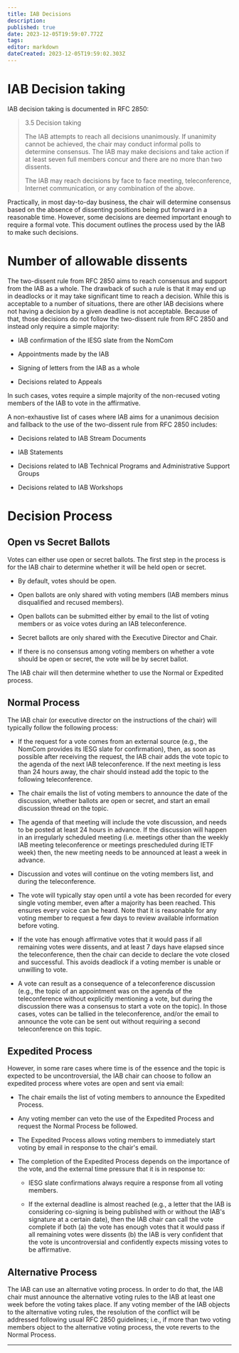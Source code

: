 ```yaml
---
title: IAB Decisions
description: 
published: true
date: 2023-12-05T19:59:07.772Z
tags: 
editor: markdown
dateCreated: 2023-12-05T19:59:02.303Z
---
```


# IAB Decision taking

IAB decision taking is documented in RFC 2850:

> 3.5 Decision taking
> 
>   The IAB attempts to reach all decisions unanimously.  If unanimity
>   cannot be achieved, the chair may conduct informal polls to determine
>   consensus.  The IAB may make decisions and take action if at least
>   seven full members concur and there are no more than two dissents.
> 
>   The IAB may reach decisions by face to face meeting, teleconference,
>   Internet communication, or any combination of the above.

Practically, in most day-to-day business, the chair will determine consensus
based on the absence of dissenting positions being put forward in a reasonable
time. However, some decisions are deemed important enough to require a formal
vote. This document outlines the process used by the IAB to make such
decisions.

# Number of allowable dissents

The two-dissent rule from RFC 2850 aims to reach consensus and support from the
IAB as a whole. The drawback of such a rule is that it may end up in deadlocks
or it may take significant time to reach a decision. While this is acceptable
to a number of situations, there are other IAB decisions where not having a
decision by a given deadline is not acceptable. Because of that, those
decisions do not follow the two-dissent rule from RFC 2850 and instead only
require a simple majority:

* IAB confirmation of the IESG slate from the NomCom

* Appointments made by the IAB

* Signing of letters from the IAB as a whole

* Decisions related to Appeals  

In such cases, votes require a simple majority of the non-recused voting
members of the IAB to vote in the affirmative.

A non-exhaustive list of cases where IAB aims for a unanimous decision and 
fallback to the use of the two-dissent rule from RFC 2850 includes: 

* Decisions related to IAB Stream Documents

* IAB Statements
  
* Decisions related to IAB Technical Programs and Administrative Support Groups
  
* Decisions related to IAB Workshops

# Decision Process

## Open vs Secret Ballots

Votes can either use open or secret ballots. The first step in the process is
for the IAB chair to determine whether it will be held open or secret.

- By default, votes should be open. 

- Open ballots are only shared with voting members (IAB members minus
  disqualified and recused members).

- Open ballots can be submitted either by email to the list of voting members
  or as voice votes during an IAB teleconference.

- Secret ballots are only shared with the Executive Director and Chair.

- If there is no consensus among voting members on whether a vote should be
  open or secret, the vote will be by secret ballot.
  
The IAB chair will then determine whether to use the Normal or Expedited
process.

## Normal Process

The IAB chair (or executive director on the instructions of the chair) will 
typically follow the following process:

- If the request for a vote comes from an external source (e.g., the NomCom
  provides its IESG slate for confirmation), then, as soon as possible after
  receiving the request, the IAB chair adds the vote topic to the agenda of the
  next IAB teleconference. If the next meeting is less than 24 hours away, the
  chair should instead add the topic to the following teleconference.

- The chair emails the list of voting members to announce the date of the
  discussion, whether ballots are open or secret, and start an email discussion
  thread on the topic.
  
- The agenda of that meeting will include the vote discussion, and needs to be
  posted at least 24 hours in advance. If the discussion will happen in an
  irregularly scheduled meeting (i.e. meetings other than the weekly IAB
  meeting teleconference or meetings prescheduled during IETF week) then, the
  new meeting needs to be announced at least a week in advance.

- Discussion and votes will continue on the voting members list, and during the
  teleconference.

- The vote will typically stay open until a vote has been recorded for every
  single voting member, even after a majority has been reached. This ensures
  every voice can be heard. Note that it is reasonable for any voting member to
  request a few days to review available information before voting.

- If the vote has enough affirmative votes that it would pass if all remaining
  votes were dissents, and at least 7 days have elapsed since the
  teleconference, then the chair can decide to declare the vote closed and
  successful. This avoids deadlock if a voting member is unable or unwilling to
  vote.

- A vote can result as a consequence of a teleconference discussion (e.g., the
  topic of an appointment was on the agenda of the teleconference without
  explicitly mentioning a vote, but during the discussion there was a consensus
  to start a vote on the topic). In those cases, votes can be tallied in the
  teleconference, and/or the email to announce the vote can be sent out without
  requiring a second teleconference on this topic.

## Expedited Process

However, in some rare cases where time is of the essence and the topic is
expected to be uncontroversial, the IAB chair can choose to follow an expedited
process where votes are open and sent via email:

- The chair emails the list of voting members to announce the Expedited Process.

- Any voting member can veto the use of the Expedited Process and request the
  Normal Process be followed.
  
- The Expedited Process allows voting members to immediately start voting by
  email in response to the chair's email.

- The completion of the Expedited Process depends on the importance of the
  vote, and the external time pressure that it is in response to:
  
    - IESG slate confirmations always require a response from all voting
      members.
    
    - If the external deadline is almost reached (e.g., a letter that the IAB
      is considering co-signing is being published with or without the IAB's
      signature at a certain date), then the IAB chair can call the vote
      complete if both (a) the vote has enough votes that it would pass if all
      remaining votes were dissents (b) the IAB is very confident that the vote
      is uncontroversial and confidently expects missing votes to be
      affirmative.

## Alternative Process

The IAB can use an alternative voting process. In order to do that, the IAB
chair must announce the alternative voting rules to the IAB at least one week
before the voting takes place. If any voting member of the IAB objects to the
alternative voting rules, the resolution of the conflict will be addressed
following usual RFC 2850 guidelines; i.e., if more than two voting members
object to the alternative voting process, the vote reverts to the Normal
Process.

---
